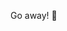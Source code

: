 Go away! 
👀

<!---
- 👋 Hi, I’m @michaelchin10078756
- 👀 I’m interested in ...
- 🌱 I’m currently learning ...
- 💞️ I’m looking to collaborate on ...
- 📫 How to reach me ...

michaelchin10078756/michaelchin10078756 is a ✨ special ✨ repository because its `README.md` (this file) appears on your GitHub profile.
You can click the Preview link to take a look at your changes.
--->
